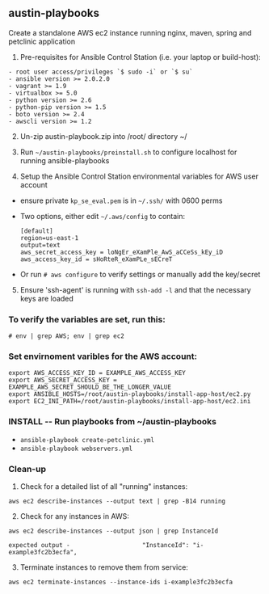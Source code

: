 austin-playbooks
----------------

Create a standalone AWS ec2 instance running nginx, maven, spring and petclinic application

1. Pre-requisites for Ansible Control Station (i.e. your laptop or build-host):
  ~~~
  - root user access/privileges `$ sudo -i` or `$ su`
  - ansible version >= 2.0.2.0
  - vagrant >= 1.9
  - virtualbox >= 5.0
  - python version >= 2.6
  - python-pip version >= 1.5
  - boto version >= 2.4
  - awscli version >= 1.2
  ~~~

2. Un-zip austin-playbook.zip into /root/ directory ~/

3. Run `~/austin-playbooks/preinstall.sh` to configure localhost for running ansible-playbooks

4. Setup the Ansible Control Station environmental variables for AWS user account
  - ensure private `kp_se_eval.pem` is in `~/.ssh/` with 0600 perms
  - Two options, either edit `~/.aws/config` to contain:
    ~~~
    [default]
    region=us-east-1
    output=text
    aws_secret_access_key = loNgEr_eXamPle_AwS_aCCeSs_kEy_iD
    aws_access_key_id = sHoRteR_eXamPLe_sECreT
    ~~~

  - Or run ` # aws configure ` to verify settings or manually add the key/secret

5. Ensure 'ssh-agent' is running with `ssh-add -l` and that the necessary keys are loaded

### To verify the variables are set, run this:
  ~~~
  # env | grep AWS; env | grep ec2
  ~~~

### Set envirnoment varibles for the AWS account: ###
  ~~~
  export AWS_ACCESS_KEY_ID = EXAMPLE_AWS_ACCESS_KEY
  export AWS_SECRET_ACCESS_KEY = EXAMPLE_AWS_SECRET_SHOULD_BE_THE_LONGER_VALUE
  export ANSIBLE_HOSTS=/root/austin-playbooks/install-app-host/ec2.py
  export EC2_INI_PATH=/root/austin-playbooks/install-app-host/ec2.ini
  ~~~

### INSTALL -- Run playbooks from ~/austin-playbooks ###
  * `ansible-playbook create-petclinic.yml`
  * `ansible-playbook webservers.yml`

### Clean-up ###
1. Check for a detailed list of all "running" instances:
  ~~~
  aws ec2 describe-instances --output text | grep -B14 running
  ~~~

2. Check for any instances in AWS:
  ~~~
  aws ec2 describe-instances --output json | grep InstanceId

  expected output -                    "InstanceId": "i-example3fc2b3ecfa",
  ~~~

3. Terminate instances to remove them from service:
  ~~~
  aws ec2 terminate-instances --instance-ids i-example3fc2b3ecfa
  ~~~